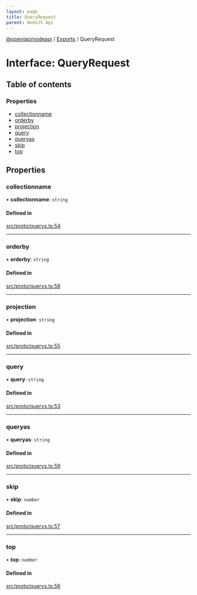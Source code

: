 ```yaml
---
layout: page
title: QueryRequest
parent: NodeJS Api
---
```

[@openiap/nodeapi](../README) / [Exports](../modules) / QueryRequest

# Interface: QueryRequest

## Table of contents

### Properties

- [collectionname](QueryRequest#collectionname)
- [orderby](QueryRequest#orderby)
- [projection](QueryRequest#projection)
- [query](QueryRequest#query)
- [queryas](QueryRequest#queryas)
- [skip](QueryRequest#skip)
- [top](QueryRequest#top)

## Properties

### collectionname

• **collectionname**: `string`

#### Defined in

[src/proto/querys.ts:54](https://github.com/openiap/nodeapi/blob/a6b5438/src/proto/querys.ts#L54)

___

### orderby

• **orderby**: `string`

#### Defined in

[src/proto/querys.ts:58](https://github.com/openiap/nodeapi/blob/a6b5438/src/proto/querys.ts#L58)

___

### projection

• **projection**: `string`

#### Defined in

[src/proto/querys.ts:55](https://github.com/openiap/nodeapi/blob/a6b5438/src/proto/querys.ts#L55)

___

### query

• **query**: `string`

#### Defined in

[src/proto/querys.ts:53](https://github.com/openiap/nodeapi/blob/a6b5438/src/proto/querys.ts#L53)

___

### queryas

• **queryas**: `string`

#### Defined in

[src/proto/querys.ts:59](https://github.com/openiap/nodeapi/blob/a6b5438/src/proto/querys.ts#L59)

___

### skip

• **skip**: `number`

#### Defined in

[src/proto/querys.ts:57](https://github.com/openiap/nodeapi/blob/a6b5438/src/proto/querys.ts#L57)

___

### top

• **top**: `number`

#### Defined in

[src/proto/querys.ts:56](https://github.com/openiap/nodeapi/blob/a6b5438/src/proto/querys.ts#L56)
